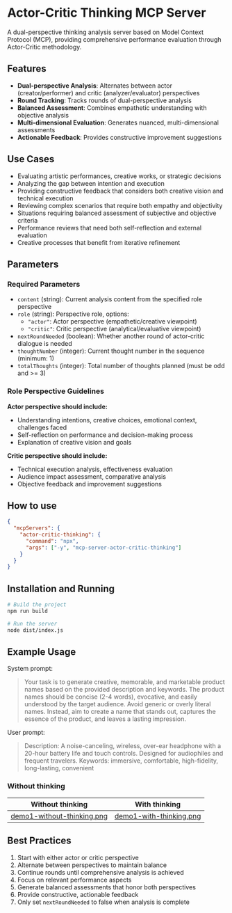 # Actor-Critic Thinking MCP Server

A dual-perspective thinking analysis server based on Model Context Protocol (MCP), providing comprehensive performance evaluation through Actor-Critic methodology.

## Features

- **Dual-perspective Analysis**: Alternates between actor (creator/performer) and critic (analyzer/evaluator) perspectives
- **Round Tracking**: Tracks rounds of dual-perspective analysis
- **Balanced Assessment**: Combines empathetic understanding with objective analysis
- **Multi-dimensional Evaluation**: Generates nuanced, multi-dimensional assessments
- **Actionable Feedback**: Provides constructive improvement suggestions

## Use Cases

- Evaluating artistic performances, creative works, or strategic decisions
- Analyzing the gap between intention and execution
- Providing constructive feedback that considers both creative vision and technical execution
- Reviewing complex scenarios that require both empathy and objectivity
- Situations requiring balanced assessment of subjective and objective criteria
- Performance reviews that need both self-reflection and external evaluation
- Creative processes that benefit from iterative refinement

## Parameters

### Required Parameters

- `content` (string): Current analysis content from the specified role perspective
- `role` (string): Perspective role, options:
  - `"actor"`: Actor perspective (empathetic/creative viewpoint)
  - `"critic"`: Critic perspective (analytical/evaluative viewpoint)
- `nextRoundNeeded` (boolean): Whether another round of actor-critic dialogue is needed
- `thoughtNumber` (integer): Current thought number in the sequence (minimum: 1)
- `totalThoughts` (integer): Total number of thoughts planned (must be odd and >= 3)

### Role Perspective Guidelines

**Actor perspective should include:**
- Understanding intentions, creative choices, emotional context, challenges faced
- Self-reflection on performance and decision-making process
- Explanation of creative vision and goals

**Critic perspective should include:**
- Technical execution analysis, effectiveness evaluation
- Audience impact assessment, comparative analysis
- Objective feedback and improvement suggestions

## How to use

```json
{
  "mcpServers": {
    "actor-critic-thinking": {
      "command": "npx",
      "args": ["-y", "mcp-server-actor-critic-thinking"]
    }
  }
}

```



## Installation and Running

```bash
# Build the project
npm run build

# Run the server
node dist/index.js
```

## Example Usage

System prompt:

> Your task is to generate creative, memorable, and marketable product names based on the provided description and keywords. The product names should be concise (2-4 words), evocative, and easily understood by the target audience. Avoid generic or overly literal names. Instead, aim to create a name that stands out, captures the essence of the product, and leaves a lasting impression.

User prompt:

> Description: A noise-canceling, wireless, over-ear headphone with a 20-hour battery life and touch controls. Designed for audiophiles and frequent travelers. Keywords: immersive, comfortable, high-fidelity, long-lasting, convenient

### Without thinking

| Without thinking | With thinking |
| --- | --- |
| [demo1-without-thinking.png](!assets/demo1-without-thinking.png) | [demo1-with-thinking.png](!assets/demo1-with-thinking.png) |


## Best Practices

1. Start with either actor or critic perspective
2. Alternate between perspectives to maintain balance
3. Continue rounds until comprehensive analysis is achieved
4. Focus on relevant performance aspects
5. Generate balanced assessments that honor both perspectives
6. Provide constructive, actionable feedback
7. Only set `nextRoundNeeded` to false when analysis is complete
